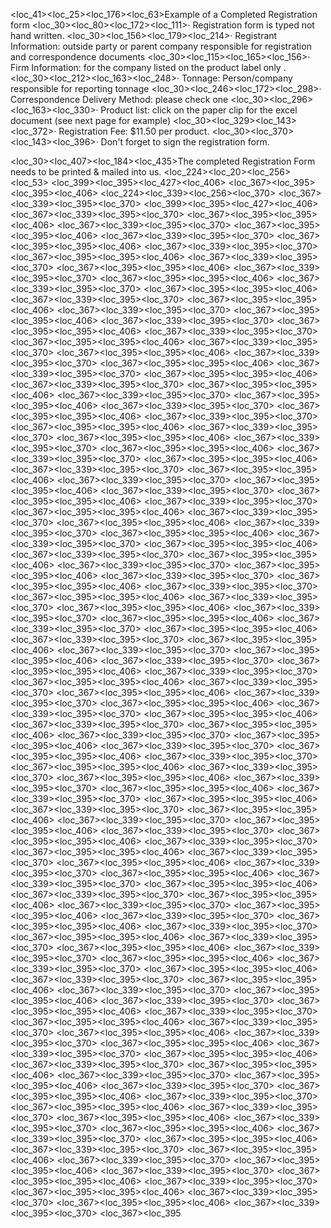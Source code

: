 <loc_41><loc_25><loc_176><loc_63>Example of a Completed Registration form
<loc_30><loc_80><loc_172><loc_111>· Registration form is typed not hand written.
<loc_30><loc_156><loc_179><loc_214>· Registrant Information: outside party or parent company responsible for registration and correspondence documents
<loc_30><loc_115><loc_165><loc_156>· Firm Information: for the company listed on the product label only .
<loc_30><loc_212><loc_163><loc_248>· Tonnage: Person/company responsible for reporting tonnage
<loc_30><loc_246><loc_172><loc_298>· Correspondence Delivery Method: please check one
<loc_30><loc_296><loc_163><loc_330>· Product list: click on the paper clip for the excel document (see next page for example)
<loc_30><loc_329><loc_143><loc_372>· Registration Fee: $11.50 per product.
<loc_30><loc_370><loc_143><loc_396>· Don't forget to sign the registration form.

<loc_30><loc_407><loc_184><loc_435>The completed Registration Form needs to be printed & mailed into us.
<loc_224><loc_20><loc_256><loc_53><logo>
<loc_399><loc_395><loc_427><loc_406><other>
<loc_367><loc_395><loc_395><loc_406><other>
<loc_224><loc_339><loc_256><loc_370><logo>
<loc_367><loc_339><loc_395><loc_370><other>
<loc_399><loc_395><loc_427><loc_406><other>
<loc_367><loc_339><loc_395><loc_370><other>
<loc_367><loc_395><loc_395><loc_406><other>
<loc_367><loc_339><loc_395><loc_370><other>
<loc_367><loc_395><loc_395><loc_406><other>
<loc_367><loc_339><loc_395><loc_370><other>
<loc_367><loc_395><loc_395><loc_406><other>
<loc_367><loc_339><loc_395><loc_370><other>
<loc_367><loc_395><loc_395><loc_406><other>
<loc_367><loc_339><loc_395><loc_370><other>
<loc_367><loc_395><loc_395><loc_406><other>
<loc_367><loc_339><loc_395><loc_370><other>
<loc_367><loc_395><loc_395><loc_406><other>
<loc_367><loc_339><loc_395><loc_370><other>
<loc_367><loc_395><loc_395><loc_406><other>
<loc_367><loc_339><loc_395><loc_370><other>
<loc_367><loc_395><loc_395><loc_406><other>
<loc_367><loc_339><loc_395><loc_370><other>
<loc_367><loc_395><loc_395><loc_406><other>
<loc_367><loc_339><loc_395><loc_370><other>
<loc_367><loc_395><loc_395><loc_406><other>
<loc_367><loc_339><loc_395><loc_370><other>
<loc_367><loc_395><loc_395><loc_406><other>
<loc_367><loc_339><loc_395><loc_370><other>
<loc_367><loc_395><loc_395><loc_406><other>
<loc_367><loc_339><loc_395><loc_370><other>
<loc_367><loc_395><loc_395><loc_406><other>
<loc_367><loc_339><loc_395><loc_370><other>
<loc_367><loc_395><loc_395><loc_406><other>
<loc_367><loc_339><loc_395><loc_370><other>
<loc_367><loc_395><loc_395><loc_406><other>
<loc_367><loc_339><loc_395><loc_370><other>
<loc_367><loc_395><loc_395><loc_406><other>
<loc_367><loc_339><loc_395><loc_370><other>
<loc_367><loc_395><loc_395><loc_406><other>
<loc_367><loc_339><loc_395><loc_370><other>
<loc_367><loc_395><loc_395><loc_406><other>
<loc_367><loc_339><loc_395><loc_370><other>
<loc_367><loc_395><loc_395><loc_406><other>
<loc_367><loc_339><loc_395><loc_370><other>
<loc_367><loc_395><loc_395><loc_406><other>
<loc_367><loc_339><loc_395><loc_370><other>
<loc_367><loc_395><loc_395><loc_406><other>
<loc_367><loc_339><loc_395><loc_370><other>
<loc_367><loc_395><loc_395><loc_406><other>
<loc_367><loc_339><loc_395><loc_370><other>
<loc_367><loc_395><loc_395><loc_406><other>
<loc_367><loc_339><loc_395><loc_370><other>
<loc_367><loc_395><loc_395><loc_406><other>
<loc_367><loc_339><loc_395><loc_370><other>
<loc_367><loc_395><loc_395><loc_406><other>
<loc_367><loc_339><loc_395><loc_370><other>
<loc_367><loc_395><loc_395><loc_406><other>
<loc_367><loc_339><loc_395><loc_370><other>
<loc_367><loc_395><loc_395><loc_406><other>
<loc_367><loc_339><loc_395><loc_370><other>
<loc_367><loc_395><loc_395><loc_406><other>
<loc_367><loc_339><loc_395><loc_370><other>
<loc_367><loc_395><loc_395><loc_406><other>
<loc_367><loc_339><loc_395><loc_370><other>
<loc_367><loc_395><loc_395><loc_406><other>
<loc_367><loc_339><loc_395><loc_370><other>
<loc_367><loc_395><loc_395><loc_406><other>
<loc_367><loc_339><loc_395><loc_370><other>
<loc_367><loc_395><loc_395><loc_406><other>
<loc_367><loc_339><loc_395><loc_370><other>
<loc_367><loc_395><loc_395><loc_406><other>
<loc_367><loc_339><loc_395><loc_370><other>
<loc_367><loc_395><loc_395><loc_406><other>
<loc_367><loc_339><loc_395><loc_370><other>
<loc_367><loc_395><loc_395><loc_406><other>
<loc_367><loc_339><loc_395><loc_370><other>
<loc_367><loc_395><loc_395><loc_406><other>
<loc_367><loc_339><loc_395><loc_370><other>
<loc_367><loc_395><loc_395><loc_406><other>
<loc_367><loc_339><loc_395><loc_370><other>
<loc_367><loc_395><loc_395><loc_406><other>
<loc_367><loc_339><loc_395><loc_370><other>
<loc_367><loc_395><loc_395><loc_406><other>
<loc_367><loc_339><loc_395><loc_370><other>
<loc_367><loc_395><loc_395><loc_406><other>
<loc_367><loc_339><loc_395><loc_370><other>
<loc_367><loc_395><loc_395><loc_406><other>
<loc_367><loc_339><loc_395><loc_370><other>
<loc_367><loc_395><loc_395><loc_406><other>
<loc_367><loc_339><loc_395><loc_370><other>
<loc_367><loc_395><loc_395><loc_406><other>
<loc_367><loc_339><loc_395><loc_370><other>
<loc_367><loc_395><loc_395><loc_406><other>
<loc_367><loc_339><loc_395><loc_370><other>
<loc_367><loc_395><loc_395><loc_406><other>
<loc_367><loc_339><loc_395><loc_370><other>
<loc_367><loc_395><loc_395><loc_406><other>
<loc_367><loc_339><loc_395><loc_370><other>
<loc_367><loc_395><loc_395><loc_406><other>
<loc_367><loc_339><loc_395><loc_370><other>
<loc_367><loc_395><loc_395><loc_406><other>
<loc_367><loc_339><loc_395><loc_370><other>
<loc_367><loc_395><loc_395><loc_406><other>
<loc_367><loc_339><loc_395><loc_370><other>
<loc_367><loc_395><loc_395><loc_406><other>
<loc_367><loc_339><loc_395><loc_370><other>
<loc_367><loc_395><loc_395><loc_406><other>
<loc_367><loc_339><loc_395><loc_370><other>
<loc_367><loc_395><loc_395><loc_406><other>
<loc_367><loc_339><loc_395><loc_370><other>
<loc_367><loc_395><loc_395><loc_406><other>
<loc_367><loc_339><loc_395><loc_370><other>
<loc_367><loc_395><loc_395><loc_406><other>
<loc_367><loc_339><loc_395><loc_370><other>
<loc_367><loc_395><loc_395><loc_406><other>
<loc_367><loc_339><loc_395><loc_370><other>
<loc_367><loc_395><loc_395><loc_406><other>
<loc_367><loc_339><loc_395><loc_370><other>
<loc_367><loc_395><loc_395><loc_406><other>
<loc_367><loc_339><loc_395><loc_370><other>
<loc_367><loc_395><loc_395><loc_406><other>
<loc_367><loc_339><loc_395><loc_370><other>
<loc_367><loc_395><loc_395><loc_406><other>
<loc_367><loc_339><loc_395><loc_370><other>
<loc_367><loc_395><loc_395><loc_406><other>
<loc_367><loc_339><loc_395><loc_370><other>
<loc_367><loc_395><loc_395><loc_406><other>
<loc_367><loc_339><loc_395><loc_370><other>
<loc_367><loc_395><loc_395><loc_406><other>
<loc_367><loc_339><loc_395><loc_370><other>
<loc_367><loc_395><loc_395><loc_406><other>
<loc_367><loc_339><loc_395><loc_370><other>
<loc_367><loc_395><loc_395><loc_406><other>
<loc_367><loc_339><loc_395><loc_370><other>
<loc_367><loc_395><loc_395><loc_406><other>
<loc_367><loc_339><loc_395><loc_370><other>
<loc_367><loc_395><loc_395><loc_406><other>
<loc_367><loc_339><loc_395><loc_370><other>
<loc_367><loc_395><loc_395><loc_406><other>
<loc_367><loc_339><loc_395><loc_370><other>
<loc_367><loc_395><loc_395><loc_406><other>
<loc_367><loc_339><loc_395><loc_370><other>
<loc_367><loc_395><loc_395><loc_406><other>
<loc_367><loc_339><loc_395><loc_370><other>
<loc_367><loc_395><loc_395><loc_406><other>
<loc_367><loc_339><loc_395><loc_370><other>
<loc_367><loc_395><loc_395><loc_406><other>
<loc_367><loc_339><loc_395><loc_370><other>
<loc_367><loc_395><loc_395><loc_406><other>
<loc_367><loc_339><loc_395><loc_370><other>
<loc_367><loc_395><loc_395><loc_406><other>
<loc_367><loc_339><loc_395><loc_370><other>
<loc_367><loc_395><loc_395><loc_406><other>
<loc_367><loc_339><loc_395><loc_370><other>
<loc_367><loc_395><loc_395><loc_406><other>
<loc_367><loc_339><loc_395><loc_370><other>
<loc_367><loc_395><loc_395><loc_406><other>
<loc_367><loc_339><loc_395><loc_370><other>
<loc_367><loc_395><loc_395><loc_406><other>
<loc_367><loc_339><loc_395><loc_370><other>
<loc_367><loc_395><loc_395><loc_406><other>
<loc_367><loc_339><loc_395><loc_370><other>
<loc_367><loc_395><loc_395><loc_406><other>
<loc_367><loc_339><loc_395><loc_370><other>
<loc_367><loc_395><loc_395><loc_406><other>
<loc_367><loc_339><loc_395><loc_370><other>
<loc_367><loc_395><loc_395><loc_406><other>
<loc_367><loc_339><loc_395><loc_370><other>
<loc_367><loc_395><loc_395><loc_406><other>
<loc_367><loc_339><loc_395><loc_370><other>
<loc_367><loc_395